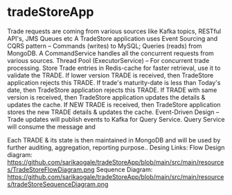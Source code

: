 # tradeStoreApp

Trade requests are coming from various sources like Kafka topics, RESTful API's, JMS Queues etc
A TradeStore application uses Event Sourcing and CQRS pattern – Commands (writes) to MySQL; Queries (reads) from MongoDB.
A CommandService handles all the concurrent requests from various sources.
Thread Pool (ExecutorService) – For concurrent trade processing.
Store Trade entries in Redis-cache for faster retrieval, use it to validate the TRADE.
    If lower version TRADE is received, then TradeStore application rejects this TRADE.
    If trade's maturity-date is less than Today's date, then TradeStore application rejects this TRADE.
If TRADE with same version is received, then TradeStore application updates the details & updates the cache.
If NEW TRADE is received, then TradeStore application stores the new TRADE details & updates the cache.
Event-Driven Design – Trade updates will publish events to Kafka for Query Service.
Query Service will consume the message and

Each TRADE & its state is then maintained in MongoDB and will be used by further auditing, aggregation, reporting purpose..
Desing Links: 
Flow Design diagram: https://github.com/sarikaogale/tradeStoreApp/blob/main/src/main/resources/TradeStoreFlowDiagram.png
Sequence Diagram: https://github.com/sarikaogale/tradeStoreApp/blob/main/src/main/resources/tradeStoreSequenceDiagram.png
